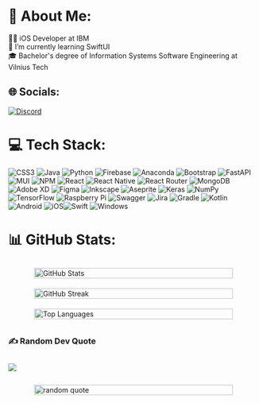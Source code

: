 # 💫 About Me:
🧑‍💻 iOS Developer at IBM<br>🌱 I’m currently learning SwiftUI<br>🎓 Bachelor's degree of Information Systems Software Engineering at Vilnius Tech


## 🌐 Socials:
[![Discord](https://img.shields.io/badge/Discord-%237289DA.svg?logo=discord&logoColor=white)](https://discord.gg/#2720) 

# 💻 Tech Stack:
![CSS3](https://img.shields.io/badge/css3-%231572B6.svg?style=flat&logo=css3&logoColor=white) ![Java](https://img.shields.io/badge/java-%23ED8B00.svg?style=flat&logo=java&logoColor=white)  ![Python](https://img.shields.io/badge/python-3670A0?style=flat&logo=python&logoColor=ffdd54) ![Firebase](https://img.shields.io/badge/firebase-%23039BE5.svg?style=flat&logo=firebase) ![Anaconda](https://img.shields.io/badge/Anaconda-%2344A833.svg?style=flat&logo=anaconda&logoColor=white) ![Bootstrap](https://img.shields.io/badge/bootstrap-%23563D7C.svg?style=flat&logo=bootstrap&logoColor=white) ![FastAPI](https://img.shields.io/badge/FastAPI-005571?style=flat&logo=fastapi) ![MUI](https://img.shields.io/badge/MUI-%230081CB.svg?style=flat&logo=material-ui&logoColor=white) ![NPM](https://img.shields.io/badge/NPM-%23000000.svg?style=flat&logo=npm&logoColor=white) ![React](https://img.shields.io/badge/react-%2320232a.svg?style=flat&logo=react&logoColor=%2361DAFB) ![React Native](https://img.shields.io/badge/react_native-%2320232a.svg?style=flat&logo=react&logoColor=%2361DAFB) ![React Router](https://img.shields.io/badge/React_Router-CA4245?style=flat&logo=react-router&logoColor=white) ![MongoDB](https://img.shields.io/badge/MongoDB-%234ea94b.svg?style=flat&logo=mongodb&logoColor=white) ![Adobe XD](https://img.shields.io/badge/Adobe%20XD-470137?style=flat&logo=Adobe%20XD&logoColor=#FF61F6) 	![Figma](https://img.shields.io/badge/figma-%23F24E1E.svg?style=flat&logo=figma&logoColor=white) ![Inkscape](https://img.shields.io/badge/Inkscape-e0e0e0?style=flat&logo=inkscape&logoColor=080A13) ![Aseprite](https://img.shields.io/badge/Aseprite-FFFFFF?style=flat&logo=Aseprite&logoColor=#7D929E) ![Keras](https://img.shields.io/badge/Keras-%23D00000.svg?style=flat&logo=Keras&logoColor=white) ![NumPy](https://img.shields.io/badge/numpy-%23013243.svg?style=flat&logo=numpy&logoColor=white) ![TensorFlow](https://img.shields.io/badge/TensorFlow-%23FF6F00.svg?style=flat&logo=TensorFlow&logoColor=white) ![Raspberry Pi](https://img.shields.io/badge/-RaspberryPi-C51A4A?style=flat&logo=Raspberry-Pi) ![Swagger](https://img.shields.io/badge/-Swagger-%23Clojure?style=flat&logo=swagger&logoColor=white) ![Jira](https://img.shields.io/badge/jira-%230A0FFF.svg?style=flat&logo=jira&logoColor=white) ![Gradle](https://img.shields.io/badge/Gradle-02303A.svg?style=flat&logo=Gradle&logoColor=white) ![Kotlin](https://img.shields.io/badge/kotlin-%230095D5.svg?style=flat&logo=kotlin&logoColor=white) ![Android](https://img.shields.io/badge/Android-3DDC84?style=flat&logo=android&logoColor=white) ![iOS](https://img.shields.io/badge/iOS-000000?style=flat&logo=ios&logoColor=white)![Swift](https://img.shields.io/badge/Swift-FA7343?style=flat&logo=swift&logoColor=white) ![Windows](https://img.shields.io/badge/Windows-0078D6?style=flat&logo=windows&logoColor=white)

# 📊 GitHub Stats:
<div style="display: flex; flex-wrap: wrap; justify-content: space-around; align-items: center;">
  <img src="https://github-readme-stats.vercel.app/api?username=Jok3r182&theme=dark&hide_border=false&include_all_commits=true&count_private=true" alt="GitHub Stats" style="width: 100%; max-width: 400px; margin: 10px;">
  <img src="https://github-readme-streak-stats.herokuapp.com/?user=Jok3r182&theme=dark&hide_border=false" alt="GitHub Streak" style="width: 100%; max-width: 400px; margin: 10px;">
  <img src="https://github-readme-stats.vercel.app/api/top-langs/?username=Jok3r182&theme=dark&hide_border=false&include_all_commits=true&count_private=true&layout=compact" alt="Top Languages" style="width: 100%; max-width: 400px; margin: 10px;">

</div>



### ✍️ Random Dev Quote
![](https://quotes-github-readme.vercel.app/api?type=horizontal&theme=dark)
---
<div style="display: flex; flex-wrap: wrap; justify-content: space-around; align-items: center;">
  <img src="https://visitcount.itsvg.in/api?id=Jok3r182&label=Profile%20Views&color=12&icon=6&pretty=true" alt="random quote"  style="width: 100%; max-width: 400px; margin: 10px;">
</div>
